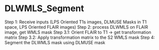 # DLWMLS_Segment

Step 1: Receive inputs (LPS Oriented T1s images, DLMUSE Masks in T1 space, LPS Oriented FLAIR images)
Step 2: process DLWMLS on FLAIR image, get WMLS mask
Step 3.1: Orient FLAIR to T1 -> get transformation matrix
Step 3.2: Apply transformation matrix to the S2 WMLS mask
Step 4: Segment the DLWMLS mask using DLMUSE mask
